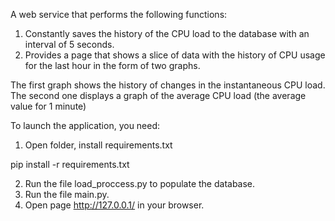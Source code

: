 A web service that performs the following functions:
1. Constantly saves the history of the CPU load to the database with an interval of 5 seconds.
2. Provides a page that shows a slice of data with the history of CPU usage for the last hour in the form of two graphs.

The first graph shows the history of changes in the instantaneous CPU load.
The second one displays a graph of the average CPU load (the average value for 1 minute)

To launch the application, you need:

1. Open folder, install requirements.txt

pip install -r requirements.txt

2. Run the file load_proccess.py to populate the database.
3. Run the file main.py.
4. Open page http://127.0.0.1/ in your browser.